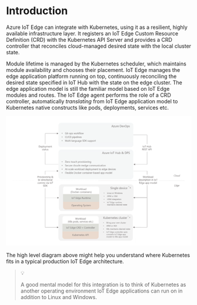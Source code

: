 # Introduction

Azure IoT Edge can integrate with Kubernetes, using it as a resilient, highly available infrastructure layer. It registers an IoT Edge Custom Resource Definition (CRD) with the Kubernetes API Server and provides a CRD controller that reconciles cloud-managed desired state with the local cluster state.

Module lifetime is managed by the Kubernetes scheduler, which maintains module availability and chooses their placement. IoT Edge manages the edge application platform running on top, continuously reconciling the desired state specified in IoT Hub with the state on the edge cluster. The edge application model is still the familiar model based on IoT Edge modules and routes. The IoT Edge agent performs the role of a CRD controller, automatically *translating* from IoT Edge application model to Kubernetes native constructs like pods, deployments, services etc.

![](./media/k8s_model.png)

The high level diagram above might help you understand where Kubernetes fits in a typical production IoT Edge architecture.

>💡
>
> A good mental model for this integration is to think of Kubernetes as another operating environment IoT Edge applications can run on in addition to Linux and Windows.

